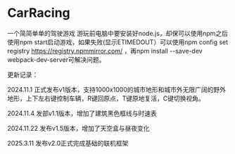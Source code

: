 # CarRacing
一个简简单单的驾驶游戏
游玩前电脑中要安装好node.js，却保可以使用npm之后使用npm start启动游戏，如果失败(显示ETIMEDOUT）可以使用npm config set registry https://registry.npmmirror.com/ ，再npm install --save-dev webpack-dev-server可解决问题。

更新记录：

2024.11.1 正式发布v1版本，支持1000x1000的城市地形和城市外无限广阔的野外地形，上下左右键控制车辆，R键回原点，T键原地复活，C键切换视角。

2024.11.4 发部v1.1版本，增加了建筑黑色框线与时速表

2024.11.22 发布v1.5版本，增加了天空盒与昼夜变化

2025.3.11 发布v2.0正式完成基础的联机框架

